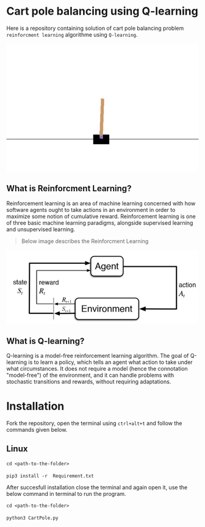 # Cart pole balancing using Q-learning 

Here is a repository containing solution of cart pole balancing problem `reinforcment learning` algorithme using `Q-learning`. 

![](cartpole.gif)

## What is Reinforcment Learning?
Reinforcement learning is an area of machine learning concerned with how software agents ought to take actions in an environment in order to maximize some notion of cumulative reward. Reinforcement learning is one of three basic machine learning paradigms, alongside supervised learning and unsupervised learning.

> Below image describes the Reinforcment Learning

![](RL.jpg)

## What is Q-learning?
Q-learning is a model-free reinforcement learning algorithm. The goal of Q-learning is to learn a policy, which tells an agent what action to take under what circumstances. It does not require a model (hence the connotation "model-free") of the environment, and it can handle problems with stochastic transitions and rewards, without requiring adaptations.

# Installation
Fork the repository, open the terminal using `ctrl+alt+t` and follow the commands given below.

## Linux
```
cd <path-to-the-folder>

pip3 install -r  Requirement.txt
```

After succesfull installation close the terminal and again open it, use the below command in terminal to run the program. 

```
cd <path-to-the-folder>

python3 CartPole.py
```
